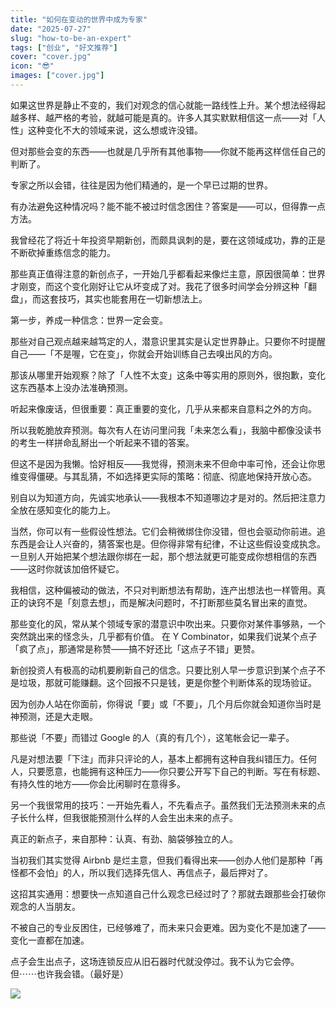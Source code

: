 ```yaml
---
title: "如何在变动的世界中成为专家"
date: "2025-07-27"
slug: "how-to-be-an-expert"
tags: ["创业", "好文推荐"]
cover: "cover.jpg"
icon: "😎"
images: ["cover.jpg"]
---
```

如果这世界是静止不变的，我们对观念的信心就能一路线性上升。某个想法经得起越多样、越严格的考验，就越可能是真的。许多人其实默默相信这一点——对「人性」这种变化不大的领域来说，这么想或许没错。



但对那些会变的东西——也就是几乎所有其他事物——你就不能再这样信任自己的判断了。



专家之所以会错，往往是因为他们精通的，是一个早已过期的世界。



有办法避免这种情况吗？能不能不被过时信念困住？答案是——可以，但得靠一点方法。



我曾经花了将近十年投资早期新创，而颇具讽刺的是，要在这领域成功，靠的正是不断砍掉重练信念的能力。



那些真正值得注意的新创点子，一开始几乎都看起来像烂主意，原因很简单：世界才刚变，而这个变化刚好让它从坏变成了对。我花了很多时间学会分辨这种「翻盘」，而这套技巧，其实也能套用在一切新想法上。



第一步，养成一种信念：世界一定会变。



那些对自己观点越来越笃定的人，潜意识里其实是认定世界静止。只要你不时提醒自己——「不是喔，它在变」，你就会开始训练自己去嗅出风的方向。



那该从哪里开始观察？除了「人性不太变」这条中等实用的原则外，很抱歉，变化这东西基本上没办法准确预测。



听起来像废话，但很重要：真正重要的变化，几乎从来都来自意料之外的方向。



所以我乾脆放弃预测。每次有人在访问里问我「未来怎么看」，我脑中都像没读书的考生一样拼命乱掰出一个听起来不错的答案。



但这不是因为我懒。恰好相反——我觉得，预测未来不但命中率可怜，还会让你思维变得僵硬。与其乱猜，不如选择更实际的策略：彻底、彻底地保持开放心态。



别自以为知道方向，先诚实地承认——我根本不知道哪边才是对的。然后把注意力全放在感知变化的能力上。



当然，你可以有一些假设性想法。它们会稍微绑住你没错，但也会驱动你前进。追东西是会让人兴奋的，猜答案也是。但你得非常有纪律，不让这些假设变成执念。
一旦别人开始把某个想法跟你绑在一起，那个想法就更可能变成你想相信的东西——这时你就该加倍怀疑它。



我相信，这种偏被动的做法，不只对判断想法有帮助，连产出想法也一样管用。真正的诀窍不是「刻意去想」，而是解决问题时，不打断那些莫名冒出来的直觉。



那些变化的风，常从某个领域专家的潜意识中吹出来。只要你对某件事够熟，一个突然跳出来的怪念头，几乎都有价值。
在 Y Combinator，如果我们说某个点子「疯了点」，那通常是称赞——搞不好还比「这点子不错」更赞。



新创投资人有极高的动机要刷新自己的信念。只要比别人早一步意识到某个点子不是垃圾，那就可能赚翻。这个回报不只是钱，更是你整个判断体系的现场验证。



因为创办人站在你面前，你得说「要」或「不要」，几个月后你就会知道你当时是神预测，还是大走眼。



那些说「不要」而错过 Google 的人（真的有几个），这笔帐会记一辈子。



凡是对想法要「下注」而非只评论的人，基本上都拥有这种自我纠错压力。任何人，只要愿意，也能拥有这种压力——你只要公开写下自己的判断。写在有标题、有持久性的地方——你会比闲聊时在意得多。



另一个我很常用的技巧：一开始先看人，不先看点子。虽然我们无法预测未来的点子长什么样，但我很能预测什么样的人会生出未来的点子。



真正的新点子，来自那种：认真、有劲、脑袋够独立的人。



当初我们其实觉得 Airbnb 是烂主意，但我们看得出来——创办人他们是那种「再怪都不会怕」的人，所以我们选择先信人、再信点子，最后押对了。



这招其实通用：想要快一点知道自己什么观念已经过时了？那就去跟那些会打破你观念的人当朋友。



不被自己的专业反困住，已经够难了，而未来只会更难。因为变化不是加速了——变化一直都在加速。



点子会生出点子，这场连锁反应从旧石器时代就没停过。我不认为它会停。
但⋯⋯也许我会错。（最好是）




![](https://prod-files-secure.s3.us-west-2.amazonaws.com/112d0858-5090-4d34-a606-b75eb8d65fd2/46476355-9cf3-4e99-9b7a-3531bc426380/1000202064.png?X-Amz-Algorithm=AWS4-HMAC-SHA256&X-Amz-Content-Sha256=UNSIGNED-PAYLOAD&X-Amz-Credential=ASIAZI2LB466RD3LMDWF%2F20251025%2Fus-west-2%2Fs3%2Faws4_request&X-Amz-Date=20251025T112542Z&X-Amz-Expires=3600&X-Amz-Security-Token=IQoJb3JpZ2luX2VjELv%2F%2F%2F%2F%2F%2F%2F%2F%2F%2FwEaCXVzLXdlc3QtMiJGMEQCIH1BE2NG9eSNL9HrpWcfHjLfhzl5sFCW5gNvvsCQa%2FlHAiABpewkO%2B%2FV38Q8w6JHSHeUf3jWBz4DLMQaEmKwetTTjyr%2FAwh0EAAaDDYzNzQyMzE4MzgwNSIMg7Y5E01i6QLA5B8hKtwD7gzOViPXSduKK3jUONEnzQDKbdIxmvyl11OiFNmO7fiGanAV3R3e5NXMBC7bjKNEyHwsWLZA7nedPYNLahLJLLsF5IAKrKU%2BfV9NIM%2FPJZAfwM83S1KLC20OXr6qzsbCJaXoOCZEUDUhzyAIK8UAsayR0XptETGQWGQF0C8edQ1Xh6yd6ymCBgJW8r1bcCAcVzE3ZCChsMyfbo1YSwad5spyawo57ShXqX9Cx5XRytDj7iZDbr9vA5f8phsyh5uqBdqBHcaz3DqpdRSzFug%2BfVVDbRXCD3um5dORhv69bFBya5uW0v%2BeWEeb2%2BZbeh4Osg35%2FLePLoe8s8Nf9Dbd9C499KNUXA8J9a3piqRRstAxZZu3t1x4UpqbaYzZK%2F3B7qiKs0vR3TwcFNgKvwEsESBCCYcDuvHWnGDzP%2By1YJrnMTqHx05tE8%2F2RvZxAcJMIc0BpyhegeTdfjGP99InU7p6CsY8RsEgMfOCZhdLL4JWbDKr1MElpKLJ4uAMi7RJe0CRbkPc6%2FefqdjnXNisc7MSWS7ip44mjVlNODYQFtSKhrUepbOPRZmdYKNnRXVN%2FBmipZ8Xoo4R%2FoFVEChW7vNsJHMmoyTA3%2FEEyrM6heDpPZPl0vCyzENVuFMwytfyxwY6pgFgilCl2B3nrAfasNreZbYH6Za1GXO70Ubw4RuriRhUESk18WFU3iMbvsY52wny5Z%2FD%2F23TvGEtEEopy7372XEzCHwnmREuuwAF6MN%2BZq98VQVHIgIgzqdb%2FJkNOA2h61i53O%2F4UTrWzOqw4rWr8Iv%2BacopkEflfrRhSyVMboRspNMkCNe66W9USiucXgkBuJ66IcuE1VdgFZb0iBQnYCuzNoNstIHx&X-Amz-Signature=a762c23c747047c1670933c449e4b15080d7f3e4c6c31fe52a1845f0341b5a41&X-Amz-SignedHeaders=host&x-amz-checksum-mode=ENABLED&x-id=GetObject)

